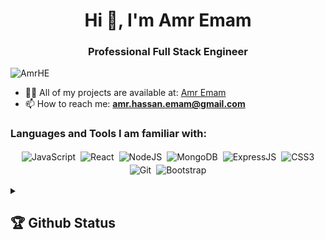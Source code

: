 <h1 align="center">Hi 👋, I'm Amr Emam</h1>
<h3 align="center">Professional Full Stack Engineer</h3>

<p align="left"> <img src="https://komarev.com/ghpvc/?username=AmrHE&label=Profile%20views&color=0e75b6&style=flat" alt="AmrHE" /> </p>

<!-- [<img src="https://img.shields.io/github/followers/AmrHE?logo=github&style=for-the-badge&logoColor=white">](https://github.com/AmrHE) -->
<!-- [<img alt="Gmail" src="https://img.shields.io/badge/Gmail-D14836?style=for-the-badge&logo=gmail&logoColor=white" />](mailto:amr.hassan.emam@gmail.com) -->
<!-- [<img src="https://img.shields.io/badge/linkedin-%230077B5.svg?&style=for-the-badge&logo=linkedin&logoColor=white">](https://www.linkedin.com/in/amr-hassan-emam/) -->
<!-- [<img src="https://img.shields.io/badge/Portfolio-%23000000.svg?&style=for-the-badge">](https://amrhassan.vercel.app) -->



<!-- TODO -->
- 👨‍💻 All of my projects are available at: <a href="https://amrhassan.vercel.app" target="_blank">Amr Emam</a>
- 📫 How to reach me: **amr.hassan.emam@gmail.com**
<!-- - 🔭 I’m currently working on [Etica Technology](https://eticatechnology.com) -->
<!-- - 📄 The project that got me my current job, without being interview: [Amr Emam](https://amrhassan.vercel.app) -->

<h3 align="left">Languages and Tools I am familiar with:</h3>

<p align="center">

<img alt="JavaScript" src="https://img.shields.io/badge/javascript%20-%23323330.svg?&style=for-the-badge&logo=javascript&logoColor=%23F7DF1E" style="margin:2px;"/>
<img alt="React" src="https://img.shields.io/badge/react%20-%2320232a.svg?&style=for-the-badge&logo=react&logoColor=%2361DAFB" style="margin:2px;"/>
<img alt="NodeJS" src="https://img.shields.io/badge/node.js%20-%2343853D.svg?&style=for-the-badge&logo=node.js&logoColor=white" style="margin:2px;"/>
<img alt="MongoDB" src ="https://img.shields.io/badge/MongoDB-%234ea94b.svg?&style=for-the-badge&logo=mongodb&logoColor=white" style="margin:2px;"/>
 <img alt="ExpressJS" src ="https://img.shields.io/badge/express-%23323330.svg?&style=for-the-badge&logo=express&logoColor=white" style="margin:2px;"/>
<img alt="CSS3" src="https://img.shields.io/badge/css3%20-%231572B6.svg?&style=for-the-badge&logo=css3&logoColor=white" style="margin:2px;"/>
<img alt="Git" src="https://img.shields.io/badge/git%20-%23F05033.svg?&style=for-the-badge&logo=git&logoColor=white" style="margin:2px;"/>

<img alt="Bootstrap" src="https://img.shields.io/badge/bootstrap%20-%23563D7C.svg?&style=for-the-badge&logo=bootstrap&logoColor=white" style="margin:2px;"/>
<!-- <img alt="Python" src="https://img.shields.io/badge/python%20-%2314354C.svg?&style=for-the-badge&logo=python&logoColor=white" style="margin:2px;"/> -->
<br/>
</p>


<details>
  <summary>
    <h2>
      🏆 Github Status
    </h2>
  </summary>

  <div align="center">
    <div>
    <img align="center" src="https://github-readme-stats.vercel.app/api/top-langs/?username=AmrHE&theme=dark&hide_border=false&include_all_commits=true&count_private=true&layout=pie" />
    </div>
  <!-- <img src="https://github-readme-stats.vercel.app/api?username=AmrHE&theme=tokyonight&hide_border=false&include_all_commits=true&count_private=true" /> -->
  <div>
  <img  src="https://github-readme-stats.vercel.app/api?username=AmrHE&show_icons=true&hide_border=false&theme=dark" align="center" >
  </div>
  <div>
    <img  src="https://github-readme-streak-stats.herokuapp.com/?user=AmrHE&theme=dark" align="center" >
  </div>
  <!-- <img src="https://github-readme-streak-stats.herokuapp.com/?user=AmrHE&theme=dark&hide_border=false" /> -->
  <!-- <img src="https://github-readme-activity-graph.vercel.app/graph?username=AmrHE&theme=tokyo-night" /> -->
  </div>
</details>




<!-- <img  src="https://github-readme-stats.vercel.app/api?username=AmrHE&show_icons=true&hide_border=true&theme=dark" width="48%" align="right" > -->
<!-- <img  src="https://github-readme-streak-stats.herokuapp.com/?user=AmrHE&theme=dark" width="49%" >
<br> -->
<!-- <div align="center">

[![trophy](https://github-profile-trophy.vercel.app/?username=AmrHE&rank=S,AAA,AA,A&theme=juicyfresh&margin-w=15)](https://github.com/ryo-ma/github-profile-trophy)
</div> -->
